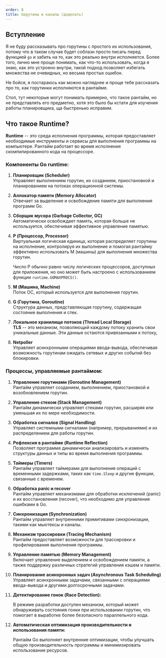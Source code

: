 ```yaml
---
order: 8
title: Goрутины и каналы (доделать)
---
```


## Вступление

Я не буду рассказывать про горутины с простого их использования, потому что в таком случае будет соблазн просто писать перед функцией `go` и забить на то, как это реально внутри исполняется. Более того, лично мне проще понимать, как что-то использовать, когда я знаю, как это устроено внутри, такой подход позволяет избегать множества не очевидных, но весьма простых ошибок.

Не бойся, я постараюсь как можно нагляднее и проще тебе рассказать про то, как горутинки исполняются в рантайме.

Стоп, тут некоторые могут понимать примерно, что такое рантайм, но не представлять его предметно, хотя это было бы кстати для изучения работы планировщика, ща быстренько исправим.

## Что такое Runtime?

**Runtime** -- это среда исполнения программы, которая предоставляет необходимые инструменты и сервисы для выполнения программы на компьютере. Рантайм работает во время исполнения скомпилированного кода на процессоре.

### Компоненты Go runtime:

1. **Планировщик (Scheduler)**\
   Управляет выполнением горутин, их созданием, приостановкой и планированием на потоках операционной системы.

2. **Аллокатор памяти (Memory Allocator)**\
   Отвечает за выделение и освобождение памяти для выполнения программ Go.

3. **Сборщик мусора (Garbage Collector, GC)**\
   Автоматически освобождает память, которая больше не используется, обеспечивая эффективное управление памятью.

4. **P (Процессор, Processor)**\
   Виртуальная логическая единица, которая распределяет горутины на исполнение, контролируя их выполнение и помогая рантайму эффективно использовать M (машины) для выполнения множества горутин.

   Число P обычно равно числу логических процессоров, доступных для приложения, но оно может быть настроено с использованием функции `runtime.GOMAXPROCS()`.

5. **M (Машина, Machine)**\
   Поток ОС, который используется для выполнения горутин.

6. **G (Горутина, Goroutine)**\
   Структура данных, представляющая горутину, содержащая состояние выполнения и стек.

7. **Локальное хранилище потоков (Thread Local Storage)**\
   **TLS** -- это механизм, позволяющий каждому потоку хранить свои уникальные данные. Эти данные остаются привязанными к потоку,

8. **Netpoller**\
   Управляет асинхронными операциями ввода-вывода, обеспечивая возможность горутинам ожидать сетевых и других событий без блокировки.

### Процессы, управляемые рантаймом:

1. **Управление горутинами (Goroutine Management)**\
   Рантайм управляет созданием, выполнением, приостановкой и возобновлением горутин.

2. **Управление стеком (Stack Management)**\
   Рантайм динамически управляет стеками горутин, расширяя или уменьшая их по мере необходимости.

3. **Обработка сигналов (Signal Handling)**\
   Управляет системными сигналами (например, прерываниями) и их распределением для работы горутин.

4. **Рефлексия в рантайме (Runtime Reflection)**\
   Позволяет программе динамически анализировать и изменять структуры данных и типы во время выполнения программы.

5. **Таймеры (Timers)**\
   Рантайм управляет таймерами для выполнения операций с временными задержками, таких как `time.Sleep` и другие функции, связанные с временем.

6. **Обработка panic и recover**\
   Рантайм управляет механизмами для обработки исключений (panic) и их восстановления (recover), что необходимо для управления ошибками в Go.

7. **Синхронизация (Synchronization)**\
   Рантайм управляет внутренними примитивами синхронизации, такими как мьютексы и каналы.

8. **Механизм трассировки (Tracing Mechanism)**\
   Рантайм предоставляет возможности для трассировки и профилирования выполнения программы.

9. **Управление памятью (Memory Management)**\
   Включает управление выделением и освобождением памяти, а также поддержку различных стратегий управления кэшем и памяти.

10. **Планирование асинхронных задач (Asynchronous Task Scheduling)**\
    Управляет асинхронными задачами, связанными с операциями ввода-вывода и другими долгосрочными задачами.

11. **Детектирование гонок (Race Detection):**

    В режиме разработки доступен механизм, который может обнаруживать состояния гонки при использовании горутин, что помогает в выработке более безопасного параллельного кода.

12. **Автоматическая оптимизация производительности и использования памяти:**

    Рантайм Go выполняет внутренние оптимизации, чтобы улучшать общую производительность программы и минимизировать использование ресурсов.


